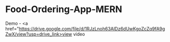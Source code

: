 # Food-Ordering-App-MERN
Demo - <a href="https://drive.google.com/file/d/1RJzLnoh63AlDz6dUwKgoZcZq9fA9gZwX/view?usp=drive_link>view video</a>
